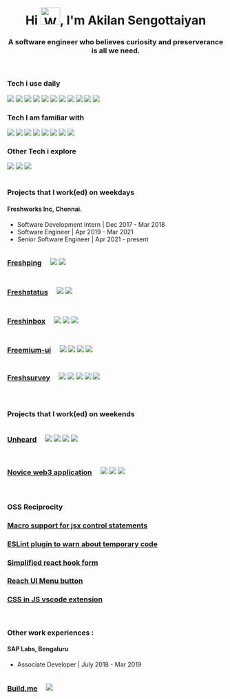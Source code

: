 <h1 align="center">Hi <img src="https://raw.githubusercontent.com/nixin72/nixin72/master/wave.gif" 
         alt="Waving hand"
         height="40"
         width="45" />, I'm Akilan Sengottaiyan</h1>
<h3 align="center">A software engineer who believes curiosity and preserverance is all we need.</h3>
<br/>

### Tech i use daily

![](https://img.shields.io/badge/html-444?style=for-the-badge&logo=html5)
![](https://img.shields.io/badge/css-444?style=for-the-badge&logo=css3)
![](https://img.shields.io/badge/javascript-444?style=for-the-badge&logo=javascript)
![](https://img.shields.io/badge/typescript-444?style=for-the-badge&logo=typescript)
![](https://img.shields.io/badge/reactjs-444?style=for-the-badge&logo=react)
![](https://img.shields.io/badge/nextjs-444?style=for-the-badge&logo=nextdotjs)
![](https://img.shields.io/badge/tailwindcss-444?style=for-the-badge&logo=tailwindcss)
![](https://img.shields.io/badge/postcss-444?style=for-the-badge&logo=postcss)
![](https://img.shields.io/badge/webpack-444?style=for-the-badge&logo=webpack)
![](https://img.shields.io/badge/nodejs-444?style=for-the-badge&logo=nodedotjs)
![](https://img.shields.io/badge/koajs-444?style=for-the-badge&logo=koa)
<br/>
### Tech I am familiar with
![](https://img.shields.io/badge/expressjs-444?style=for-the-badge&logo=express)
![](https://img.shields.io/badge/python-444?style=for-the-badge&logo=python)
![](https://img.shields.io/badge/django-444?style=for-the-badge&logo=django)
![](https://img.shields.io/badge/golang-444?style=for-the-badge&logo=go)
![](https://img.shields.io/badge/graphql-444?style=for-the-badge&logo=graphql)
![](https://img.shields.io/badge/postgres-444?style=for-the-badge&logo=postgresql)
![](https://img.shields.io/badge/babel-444?style=for-the-badge&logo=babel)
![](https://img.shields.io/badge/eslint-444?style=for-the-badge&logo=eslint)
<br/>
### Other Tech i explore
![](https://img.shields.io/badge/ethereum-444?style=for-the-badge&logo=ethereum)
![](https://img.shields.io/badge/solidity-444?style=for-the-badge&logo=solidity)
![](https://img.shields.io/badge/web3js-444?style=for-the-badge&logo=web3dotjs)
<br/><br/>
### Projects that I work(ed) on weekdays 
####  Freshworks Inc, Chennai.
  - Software Development Intern | Dec 2017 - Mar 2018
  - Software Engineer | Apr 2019 - Mar 2021
  - Senior Software Engineer | Apr 2021 - present

<div style="margin-bottom:8px;">
<div style="display:flex;align-items:center;margin-bottom:4px;">
  <a href="https://www.freshworks.com/website-monitoring/" style="margin-right : 20px;"><h3>Freshping</h3></a>
  <img src="https://img.shields.io/badge/reactjs-444?style=for-the-badge&logo=react" />&nbsp;
  <img src="https://img.shields.io/badge/django-444?style=for-the-badge&logo=django" />&nbsp;
</div>
</div>
<div style="margin-bottom:8px;">
  <div style="display:flex;align-items:center;margin-bottom:4px;">
  <a href="https://www.freshworks.com/status-page/"  style="margin-right:20px;"><h3>Freshstatus</h3></a>
  <img src="https://img.shields.io/badge/nextjs-444?style=for-the-badge&logo=nextdotjs"/>&nbsp;
  <img src="https://img.shields.io/badge/django-444?style=for-the-badge&logo=django"/>&nbsp;
  </div>
</div>
<div style="margin-bottom:8px;">
<div style="display:flex;align-items:center;margin-bottom:4px;">
<a href="https://www.freshworks.com/shared-inbox/"  style="margin-right : 20px;"><h3>Freshinbox</h3></a>
  <img src="https://img.shields.io/badge/chrome_extension-444?style=for-the-badge&logo=googlechrome"/>&nbsp;
  <img src="https://img.shields.io/badge/reactjs-444?style=for-the-badge&logo=react"/>&nbsp;
  <img src="https://img.shields.io/badge/koajs-444?style=for-the-badge&logo=koa"/>&nbsp;
</div>
</div>
<div>
<div>
<div style="display:flex;align-items:center;margin-bottom:4px;">
<a href="https://www.npmjs.com/package/freemium-ui" style="margin-right:20px;"><h3>Freemium-ui</h3></a>
<img src="https://img.shields.io/badge/npm-444?style=for-the-badge&logo=npm"/>&nbsp;
<img src="https://img.shields.io/badge/typescript-444?style=for-the-badge&logo=typescript"/>&nbsp;
<img src="https://img.shields.io/badge/reactjs-444?style=for-the-badge&logo=react"/>&nbsp;
<img src="https://img.shields.io/badge/webpack-444?style=for-the-badge&logo=webpack"/>&nbsp;
</div>
</div>
<div style="margin-bottom:8px;">
<div style="display:flex;align-items:center;margin-bottom:4px;">
<a href="https://www.freshworks.com/survey/" style="margin-right:20px;"><h3>Freshsurvey</h3></a>
<img src="https://img.shields.io/badge/functional_programming-666"/>&nbsp;
<img src="https://img.shields.io/badge/typescript-444?style=for-the-badge&logo=typescript"/>&nbsp;
<img src="https://img.shields.io/badge/nextjs-444?style=for-the-badge&logo=nextdotjs"/>&nbsp;
<img src="https://img.shields.io/badge/testing_library-444?style=for-the-badge&logo=testinglibrary"/>&nbsp;
<img src="https://img.shields.io/badge/webpack-444?style=for-the-badge&logo=webpack"/>&nbsp;
</div>
</div>
</div>
<br/> 

### Projects that I work(ed) on weekends

<div style="margin-bottom:16px;">
<div style="display:flex;align-items:center;margin-bottom:4px;">
  <a href="https://unheard.co/" style="margin-right : 20px;"><h3>Unheard</h3></a>
  <img src="https://img.shields.io/badge/widget-444?style=for-the-badge&logo=widget"/>&nbsp;
  <img src="https://img.shields.io/badge/nextjs-444?style=for-the-badge&logo=nextdotjs"/>&nbsp;
  <img src="https://img.shields.io/badge/koajs-444?style=for-the-badge&logo=koa"/>&nbsp;
  <img src="https://img.shields.io/badge/webpack-444?style=for-the-badge&logo=webpack"/>&nbsp;
</div>
</div>

<div>
<div style="display:flex;align-items:center;margin-bottom:4px;">
  <a href="https://github.com/akilansengottaiyan/web3-101" style="margin-right : 20px;"><h3>Novice web3 application</h3></a>
  <img src="https://img.shields.io/badge/ethereum-444?style=for-the-badge&logo=ethereum"/>&nbsp;
  <img src="https://img.shields.io/badge/solidity-444?style=for-the-badge&logo=solidity"/>&nbsp;
  <img src="https://img.shields.io/badge/webjs-444?style=for-the-badge&logo=web3dotjs"/>&nbsp;
</div>
</div>

<br/>

### OSS Reciprocity
<div style="margin-bottom:16px;">
<a href="https://www.npmjs.com/package/babel-plugin-jsx-control-statements-macros" style="margin-right :20px"><h3>Macro support for jsx control statements</h3></a>
<a href="https://www.npmjs.com/package/eslint-plugin-highlight-temporary-code" style="margin-right :20px"><h3>ESLint plugin to warn about temporary code</h3></a>
<a href="https://github.com/akilansengottaiyan/-react-hook-form-simplified"><h3>Simplified react hook form</h3></a>
<a href="https://github.com/reach/reach-ui/pull/653" style="margin-right : 20px"><h3>Reach UI Menu button</h3></a>
<a href="https://github.com/ansumanshah/css-in-js/pull/40" style="margin-right :20px"><h3>CSS in JS vscode extension</h3></a>
<br/>

### Other work experiences : 
#### SAP Labs, Bengaluru
- Associate Developer | July 2018 - Mar 2019

<div style="display:flex;align-items:center;margin-bottom:4px;">
  <a href="https://sap.build.me/" style="margin-right : 20px;"><h3>Build.me</h3></a>
  <img src="https://img.shields.io/badge/expressjs-444?style=for-the-badge&logo=express" />&nbsp;
</div>